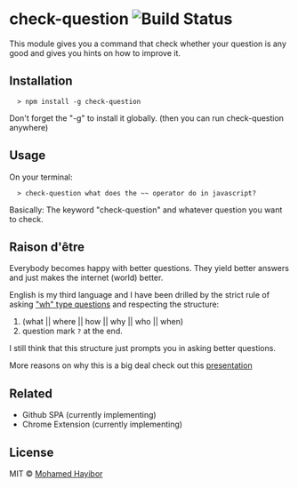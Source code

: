 # check-question ![Build Status](https://travis-ci.org/mohamedhayibor/check-question.svg?branch=master)

This module gives you a command that check whether your question is any good and gives you hints on how to improve it.

## Installation
```
  > npm install -g check-question
```

Don't forget the "-g" to install it globally. (then you can run check-question anywhere)

## Usage

On your terminal:

```
  > check-question what does the ~~ operator do in javascript?
```
Basically: The keyword "check-question" and whatever question you want to check.


## Raison d'être

Everybody becomes happy with better questions. They yield better answers and just makes the internet (world) better.

English is my third language and I have been drilled by the strict rule of asking ["wh" type questions](https://en.wikipedia.org/wiki/Question#wh) and respecting the structure:

1. (what || where || how || why || who || when)
2. question mark `?` at the end.

I still think that this structure just prompts you in asking better questions.

More reasons on why this is a big deal check out this [presentation](http://slides.com/mohamedhayibor/mckinsey-hackathon/fullscreen)

## Related
- Github SPA (currently implementing)
- Chrome Extension (currently implementing)

## License
MIT © [Mohamed Hayibor](https://github.com/mohamedhayibor)
